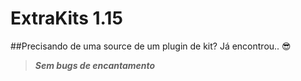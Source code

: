 # ExtraKits 1.15

##Precisando de uma source de um plugin de kit? Já encontrou.. 😎

>***Sem bugs de encantamento***
